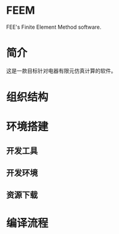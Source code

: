 # FEEM
FEE's Finite Element Method software.

# 简介
这是一款目标针对电器有限元仿真计算的软件。
#  组织结构
# 环境搭建
## 开发工具
## 开发环境
## 资源下载
# 编译流程

